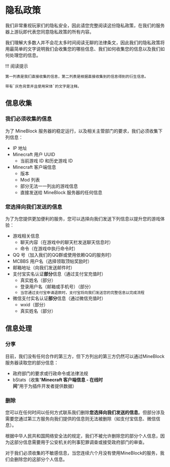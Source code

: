 # 隐私政策

我们非常重视玩家们的隐私安全，因此请您完整阅读这份隐私政策，在我们的服务器上游玩即代表您同意隐私政策的所有内容。

我们理解大多数人并不会花太多时间阅读无聊的法律条文，因此我们的隐私政策将用最简单的文字说明我们会收集您的哪些信息、我们如何收集您的信息以及我们如何处理您的信息。

!!! 阅读提示

    第一列表是我们直接收集的信息，第二列表是根据直接收集到的信息得到的衍生信息。

    带有`灰色背景并且使用宋体`的文字是注释。

## 信息收集

### 我们必须收集的信息

为了 MineBlock 服务器的稳定运行，以及相关主管部门的要求，我们必须收集下列信息：

* IP 地址
* Minecraft 用户 UUID
    * 当前游戏 ID 和历史游戏 ID
* Minecraft 客户端信息
    * 版本
    * Mod 列表
    * 部分无法一一列出的游戏信息
    * 直接发送给 MineBlock 服务器的任何信息

### 您选择向我们发送的信息

为了为您提供更加便利的服务，您可以选择向我们发送下列信息以提升您的游戏体验：

* 游戏相关信息
    * 聊天内容（在游戏中的聊天栏发送聊天信息时）
    * 命令（在游戏中执行命令时）
* QQ 号（加入我们的QQ群或使用依赖QQ的服务时）
* MCBBS 用户名（选择领取顶帖奖励时）
* 邮箱地址（向我们发送邮件时）
* 支付宝实名认证**部分**信息（通过支付宝充值时）
    * 真实姓名（部分）
    * 登录用户名（邮箱或手机号）（部分）
    * `当您通过支付宝申请退款时，支付宝将向我们发送您的完整信息以完成流程`
* 微信支付实名认证**部分**信息（通过微信充值时）
    * wxid（部分）
    * 真实姓名（部分）

## 信息处理

### 分享

目前，我们没有任何合作的第三方，但下方列出的第三方仍然可以通过MineBlock服务器读取您的部分信息：

* 政府部门的要求或行政命令或法律法规
* bStats（收集“**Minecraft 客户端信息 - 在线时间**”用于为插件开发者提供数据）

### 删除

您可以在任何时间以任何方式联系我们删除**您选择向我们发送的信息**。但部分涉及需要您通过第三方服务向我们提供的信息则无法被删除（如支付宝信息、微信信息）。

根据中华人民共和国网络安全法的规定，我们不被允许删除您的部分个人信息，因为这部分信息需要用于公安机关的刑事犯罪调查或接受政府部门的审查。

对于我们必须收集的不敏感信息，当您连续六个月没有使用MineBlock的服务，我们会删除您的这部分个人信息。

